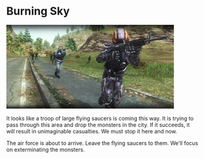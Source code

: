 # Burning Sky

![Burning Sky](../images/missions_thumbnails/M015_2.jpg)

It looks like a troop of large flying saucers is coming this way. It is trying to pass through this area and drop the monsters in the city. If it succeeds, it will result in unimaginable casualties. We must stop it here and now.

The air force is about to arrive.
Leave the flying saucers to them.
We'll focus on exterminating the monsters.
